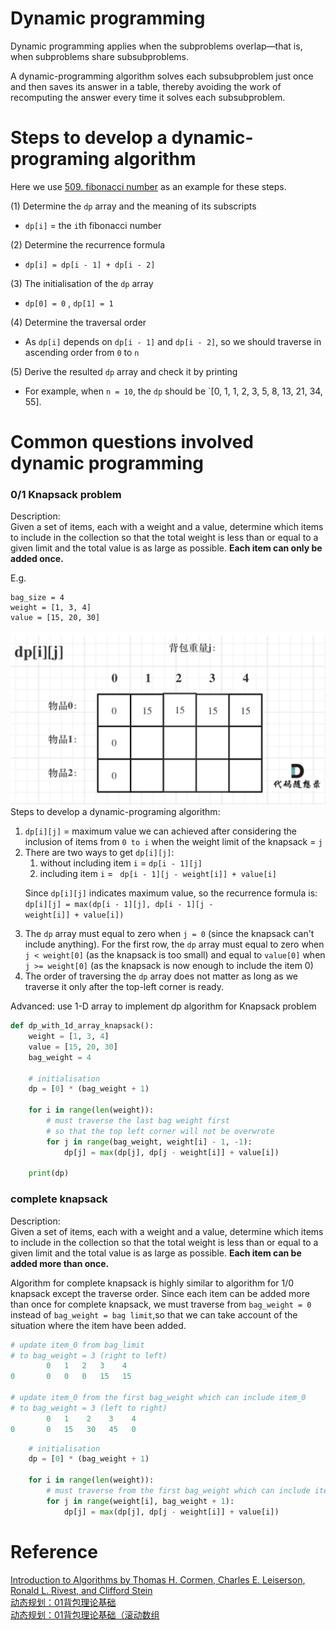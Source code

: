 # Dynamic programming
Dynamic programming applies when the subproblems overlap—that is, when subproblems share subsubproblems. 

A dynamic-programming algorithm solves each subsubproblem just once and then saves its answer in a table, thereby avoiding the work of recomputing the answer every time it solves each subsubproblem.

# Steps to develop a dynamic-programing algorithm
Here we use [509. fibonacci number](./Day33_dynamic_programming.md/#509-fibonacci-number) as an example for these steps.

(1) Determine the `dp` array and the meaning of its subscripts
- `dp[i]` = the `i`th fibonacci number

(2) Determine the recurrence formula
- `dp[i] = dp[i - 1] + dp[i - 2]`

(3) The initialisation of the `dp` array
- `dp[0] = 0` , `dp[1] = 1`

(4) Determine the traversal order
- As `dp[i]` depends on `dp[i - 1]` and `dp[i - 2]`, so we should traverse in ascending order from `0` to `n`

(5) Derive the resulted `dp` array and check it by printing
- For example, when `n = 10`, the `dp` should be `[0, 1, 1, 2, 3, 5, 8, 13, 21, 34, 55].

# Common questions involved dynamic programming
### 0/1 Knapsack problem
Description: \
Given a set of items, each with a weight and a value, determine which items to include in the collection so that the total weight is less than or equal to a given limit and the total value is as large as possible. **Each item can only be added once.**

E.g. 
``` 
bag_size = 4
weight = [1, 3, 4]
value = [15, 20, 30]
```
![](20230327140542.png)
Steps to develop a dynamic-programing algorithm: 
<ol>
<li> <code>dp[i][j]</code> = maximum value we can achieved after considering the inclusion of items from <code>0 to i</code> when the weight limit of the knapsack = <code>j</code>
</li>

<li> There are two ways to get <code>dp[i][j]</code>: 
    <ol>
        <li> without including item <code>i</code> = <code>dp[i - 1][j]</code> 
        </li>
        <li> including item <code>i</code> = 
        <code> dp[i - 1][j - weight[i]] + value[i]</code> 
        </li>
    </ol>

Since  <code>dp[i][j]</code> indicates maximum value, so the recurrence formula is:
<code>dp[i][j] = max(dp[i - 1][j], dp[i - 1][j - weight[i]] + value[i])</code>
</li>
<li>The <code>dp</code> array must equal to zero when <code>j = 0</code> (since the knapsack can't include anything). For the first row, the <code>dp</code> array must equal to zero when <code>j < weight[0]</code> (as the knapsack is too small) and equal to <code>value[0]</code> when <code>j >= weight[0]</code> (as the knapsack is now enough to include the item 0)
</li>
<li>The order of traversing the <code>dp</code> array does not matter as long as we traverse it only after the top-left corner is ready.
</li>
</ol>

Advanced:
use 1-D array to implement dp algorithm for Knapsack problem
```PYTHON
def dp_with_1d_array_knapsack():
    weight = [1, 3, 4]
    value = [15, 20, 30]
    bag_weight = 4
    
    # initialisation
    dp = [0] * (bag_weight + 1)

    for i in range(len(weight)):
        # must traverse the last bag weight first
        # so that the top left corner will not be overwrote
        for j in range(bag_weight, weight[i] - 1, -1):
            dp[j] = max(dp[j], dp[j - weight[i]] + value[i])

    print(dp)
```
### complete knapsack
Description: \
Given a set of items, each with a weight and a value, determine which items to include in the collection so that the total weight is less than or equal to a given limit and the total value is as large as possible. **Each item can be added more than once.**

Algorithm for complete knapsack is highly similar to algorithm for 1/0 knapsack except the traverse order. Since each item can be added more than once for complete knapsack, we must traverse from `bag_weight = 0` instead of `bag_weight = bag limit`,so that we can take account of the situation where the item have been added.
```PYTHON
# update item_0 from bag_limit 
# to bag_weight = 3 (right to left) 
        0   1   2   3    4   
0       0   0   0   15   15  

# update item_0 from the first bag_weight which can include item_0 
# to bag_weight = 3 (left to right)
        0   1    2    3    4   
0       0   15   30   45   0  
```

```PYTHON
    # initialisation
    dp = [0] * (bag_weight + 1)

    for i in range(len(weight)):
        # must traverse from the first bag_weight which can include item_i
        for j in range(weight[i], bag_weight + 1):
            dp[j] = max(dp[j], dp[j - weight[i]] + value[i])
```

# Reference
[Introduction to Algorithms by Thomas H. Cormen, Charles E. Leiserson, Ronald L. Rivest, and Clifford Stein](https://en.wikipedia.org/wiki/Introduction_to_Algorithms)\
[动态规划：01背包理论基础](https://programmercarl.com/背包理论基础01背包-1.html)\
[动态规划：01背包理论基础（滚动数组](https://programmercarl.com/背包理论基础01背包-2.html#一维dp数组-滚动数组)